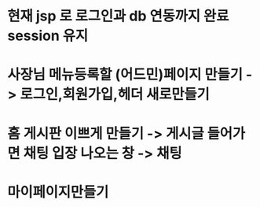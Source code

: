 # 현재 jsp 로 로그인과 db 연동까지 완료 session 유지
# 사장님 메뉴등록할 (어드민)페이지 만들기 -> 로그인,회원가입,헤더 새로만들기
# 홈 게시판 이쁘게 만들기 -> 게시글 들어가면 채팅 입장 나오는 창 -> 채팅
# 마이페이지만들기

